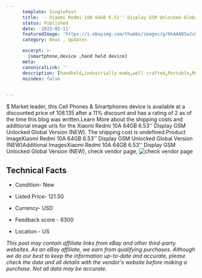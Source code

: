 ```yaml
---
      template: SinglePost
      title: -- Xiaomi Redmi 10A 64GB 6.53'' Display GSM Unlocked Global Version (NEW)
      status: Published
      date: '2023-02-11'
      featuredImage: 'https://i.ebayimg.com/thumbs/images/g/0hAAAOSwJu5i~l6h/s-l225.jpg'
      category: News , Updates

      excerpt: >-
        [smartphone,device ,hand held device]
      meta:
      canonicalLink: ''
      description: [handheld,industrially made,well crafted,Portable,Mobile,Compact,Convenient,Lightweight,Maneuverable,Man-portable,Miniature,Carriable,Hand-held,Light,Holdable,Transportable,Mobile device,Pocket-sized,On-the-go,Wireless,Cordless,Compact size,Convenient size, smartphone,device ,hand held device]
      noindex: false

        
---
```

$
    Market leader, this Cell Phones & Smartphones device is available at a discounted price of 108.135 after a 11% discount and has a rating of 2 as of the time this blog was written.Learn More about the shipping costs and additional image urls for the Xiaomi Redmi 10A 64GB 6.53'' Display GSM Unlocked Global Version (NEW). The shipping cost is undefined.Product ImageXiaomi Redmi 10A 64GB 6.53'' Display GSM Unlocked Global Version (NEW)Additional ImagesXiaomi Redmi 10A 64GB 6.53'' Display GSM Unlocked Global Version (NEW), check vendor page, ![check vendor page](https://origin-galleryplus.ebayimg.com/ws/web/325309559028_2_0_1/225x225.jpg,https://origin-galleryplus.ebayimg.com/ws/web/325309559028_3_0_1/225x225.jpg,https://origin-galleryplus.ebayimg.com/ws/web/325309559028_4_0_1/225x225.jpg)
    
    

 ## Technical Facts 



     
      

 - Condition- New 


      

 - Listed Price- 121.50 


      

 - Currency- USD 


      

 - Feedback score - 6300 


      

 - Location - US 


      
      

 *_This post may contain affiliate links from eBay and other third-party websites. As an eBay affiliate, we earn from qualifying purchases. Although we do our best to keep the information up-to-date and accurate, please check the date and all details with the vendor's website before making a purchase. Not all data may be accurate._*



    
    
    
    
    